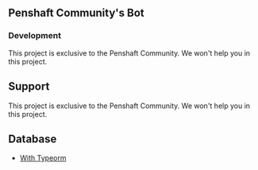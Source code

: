 ## Penshaft Community's Bot

### Development 

This project is exclusive to the Penshaft Community. We won't help you in this project.

## Support 

This project is exclusive to the Penshaft Community. We won't help you in this project.

## Database

- [With Typeorm](https://github.com/Penshaft/penshaft-discord-bot/tree/typeorm-integration)

